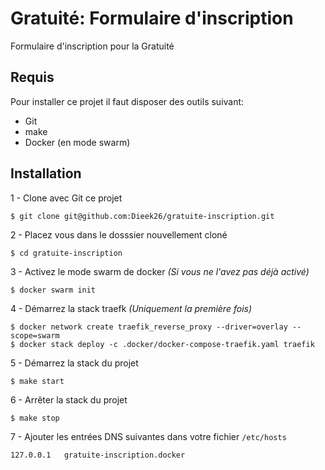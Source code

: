 # Gratuité: Formulaire d'inscription

Formulaire d'inscription pour la Gratuité

## Requis

Pour installer ce projet il faut disposer des outils suivant:

 * Git
 * make
 * Docker (en mode swarm)

## Installation

1 - Clone avec Git ce projet
```shell
$ git clone git@github.com:Dieek26/gratuite-inscription.git
```

2 - Placez vous dans le dosssier nouvellement cloné
```shell
$ cd gratuite-inscription
```

3 - Activez le mode swarm de docker _(Si vous ne l'avez pas déjà activé)_
```shell
$ docker swarm init
```

4 - Démarrez la stack traefk _(Uniquement la première fois)_
```shell
$ docker network create traefik_reverse_proxy --driver=overlay --scope=swarm
$ docker stack deploy -c .docker/docker-compose-traefik.yaml traefik
```

5 - Démarrez la stack du projet
```shell
$ make start
```

6 - Arrêter la stack du projet
```shell
$ make stop
```

7 - Ajouter les entrées DNS suivantes dans votre fichier `/etc/hosts`
```
127.0.0.1   gratuite-inscription.docker
```
